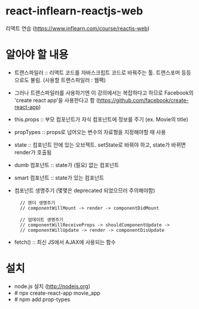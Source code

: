 # react-inflearn-reactjs-web
리액트 연습 (https://www.inflearn.com/course/reactjs-web)

# 알아야 할 내용
* 트랜스파일러 :: 리액트 코드를 자바스크립트 코드로 바꿔주는 툴. 트랜스포머 등등으로도 불림. (사용할 트랜스파일러 : 웹팩)

* 그러나 트랜스파일러를 사용하기엔 이 강의에서는 복잡하다고 하므로 Facebook의 'create react app'을 사용한다고 함 (https://github.com/facebook/create-react-app)

* this.props :: 부모 컴포넌트가 자식 컴포넌트에 정보를 주기 (ex. Movie의 title)

* propTypes :: props로 넘어오는 변수의 자료형을 지정해야할 때 사용 

* state :: 컴포넌트 안에 있는 오브젝트. setState로 바꿔야 하고, state가 바뀌면 render가 호출됨

* dumb 컴포넌트 :: state가 (필요) 없는 컴포넌트

* smart 컴포넌트 :: state가 있는 컴포넌트

* 컴포넌트 생명주기 (몇몇은 deprecated 되었으므러 주의해야함)

        // 렌더 생명주기
        // componentWillMount -> render -> componentDidMount
        
        // 업데이트 생명주기
        // componentWillReceiveProps -> shouldComponentUpdate ->
        // componentWillUpdate -> render -> componentDisUpdate

* fetch() :: 최신 JS에서 AJAX에 사용되는 함수

# 설치
* node.js 설치 (http://nodejs.org)
* \# npx create-react-app movie_app
* \# npm add prop-types